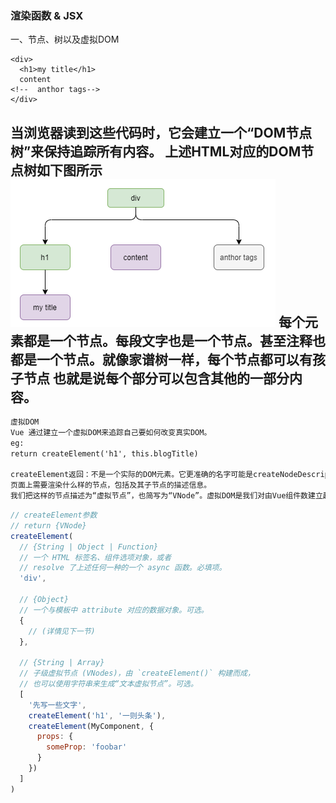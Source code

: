 ### 渲染函数 & JSX
一、节点、树以及虚拟DOM
```angular2html
<div>
  <h1>my title</h1>
  content
<!--  anthor tags-->
</div>
```
当浏览器读到这些代码时，它会建立一个“DOM节点树”来保持追踪所有内容。
上述HTML对应的DOM节点树如下图所示
![img.png](img.png)
每个元素都是一个节点。每段文字也是一个节点。甚至注释也都是一个节点。就像家谱树一样，每个节点都可以有孩子节点
也就是说每个部分可以包含其他的一部分内容。
-------------------------------------
```markdown
虚拟DOM
Vue 通过建立一个虚拟DOM来追踪自己要如何改变真实DOM。
eg:
return createElement('h1', this.blogTitle)

createElement返回：不是一个实际的DOM元素。它更准确的名字可能是createNodeDescription，因为它所包含的信息会告诉Vue
页面上需要渲染什么样的节点，包括及其子节点的描述信息。
我们把这样的节点描述为“虚拟节点”，也简写为“VNode”。虚拟DOM是我们对由Vue组件数建立起来的整个VNode树的称呼。
```
```javascript
// createElement参数
// return {VNode}
createElement(
  // {String | Object | Function}
  // 一个 HTML 标签名、组件选项对象，或者
  // resolve 了上述任何一种的一个 async 函数。必填项。
  'div',

  // {Object}
  // 一个与模板中 attribute 对应的数据对象。可选。
  {
    // (详情见下一节)
  },

  // {String | Array}
  // 子级虚拟节点 (VNodes)，由 `createElement()` 构建而成，
  // 也可以使用字符串来生成“文本虚拟节点”。可选。
  [
    '先写一些文字',
    createElement('h1', '一则头条'),
    createElement(MyComponent, {
      props: {
        someProp: 'foobar'
      }
    })
  ]
)
```


